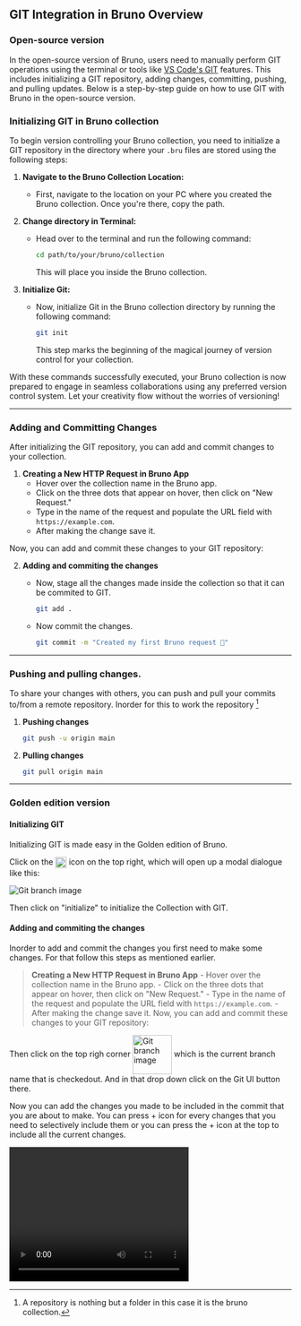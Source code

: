 ## GIT Integration in Bruno Overview

### Open-source version

In the open-source version of Bruno, users need to manually perform GIT operations using the terminal or tools like [VS Code's GIT](https://code.visualstudio.com/docs/sourcecontrol/overview) features. This includes initializing a GIT repository, adding changes, committing, pushing, and pulling updates. Below is a step-by-step guide on how to use GIT with Bruno in the open-source version.

### Initializing GIT in Bruno collection

To begin version controlling your Bruno collection, you need to initialize a GIT repository in the directory where your `.bru` files are stored using the following steps:

1. **Navigate to the Bruno Collection Location:**

   - First, navigate to the location on your PC where you created the Bruno collection. Once you're there, copy the path.

2. **Change directory in Terminal:**

   - Head over to the terminal and run the following command:
     ```bash
     cd path/to/your/bruno/collection
     ```
     This will place you inside the Bruno collection.

3. **Initialize Git:**
   - Now, initialize Git in the Bruno collection directory by running the following command:

     ```bash
     git init
     ```

     This step marks the beginning of the magical journey of version control for your collection.

With these commands successfully executed, your Bruno collection is now prepared to engage in seamless collaborations using any preferred version control system. Let your creativity flow without the worries of versioning!

---

### Adding and Committing Changes

After initializing the GIT repository, you can add and commit changes to your collection.

1. **Creating a New HTTP Request in Bruno App**
   - Hover over the collection name in the Bruno app.
   - Click on the three dots that appear on hover, then click on "New Request."
   - Type in the name of the request and populate the URL field with `https://example.com`.
   - After making the change save it.

Now, you can add and commit these changes to your GIT repository:

2. **Adding and commiting the changes**

   - Now, stage all the changes made inside the collection so that it can be commited to GIT.

     ```bash
     git add .
     ```

   - Now commit the changes.

     ```bash
     git commit -m "Created my first Bruno request 🐶"
     ```

---

### Pushing and pulling changes.

To share your changes with others, you can push and pull your commits to/from a remote repository. Inorder for this to work the repository [^5]

1. **Pushing changes**

   ```bash
   git push -u origin main
   ```

2. **Pulling changes**

   ```bash
   git pull origin main
   ```

---

### Golden edition version

#### Initializing GIT

Initializing GIT is made easy in the Golden edition of Bruno.

Click on the <span><img src="git-branch.png" alt="Git branch image" width="20" align="center" ></span> icon on the top right, which will open up a modal dialogue like this:

![Git branch image](git-initialise-modal.png)

Then click on "initialize" to initialize the Collection with GIT.

#### Adding and commiting the changes

Inorder to add and commit the changes you first need to make some changes. For that follow this steps as mentioned earlier.

> **Creating a New HTTP Request in Bruno App**
      - Hover over the collection name in the Bruno app.
      - Click on the three dots that appear on hover, then click on "New Request."
      - Type in the name of the request and populate the URL field with `https://example.com`.
      - After making the change save it.
      Now, you can add and commit these changes to your GIT repository:

Then click on the top righ corner <span><img src="image-2.png" alt="Git branch image" width="70" align="center" border-radius="100%"></span> which is the current branch name that is checkedout. And in that drop down click on the Git UI button there.

Now you can add the changes you made to be included in the commit that you are about to make. You can press + icon for every changes that you need to selectively include them or you can press the + icon at the top to include all the current changes. 
<!-- 
<img src="git-add-changes-demo.mov" alt="Git branch image" width="70" align="center" border-radius="100%"> -->

<video width="320" height="240" controls>
  <source src="git-add-changes-demo.mov" type="video/mov">
Your browser does not support the video tag.
</video>

[^5]: A repository is nothing but a folder in this case it is the bruno collection.
